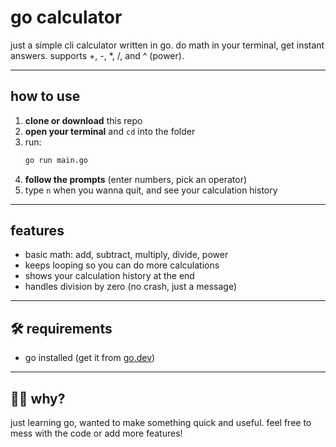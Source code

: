 # go calculator

just a simple cli calculator written in go. do math in your terminal, get instant answers. supports +, -, *, /, and ^ (power).

***

## how to use

1. **clone or download** this repo
2. **open your terminal** and `cd` into the folder
3. run:
   ```sh
   go run main.go
   ```
4. **follow the prompts** (enter numbers, pick an operator)
5. type `n` when you wanna quit, and see your calculation history

***

##  features
- basic math: add, subtract, multiply, divide, power
- keeps looping so you can do more calculations
- shows your calculation history at the end
- handles division by zero (no crash, just a message)

***

## 🛠 requirements
- go installed (get it from [go.dev](https://go.dev))

***

## 🤷‍♂️ why?
just learning go, wanted to make something quick and useful. feel free to mess with the code or add more features!
